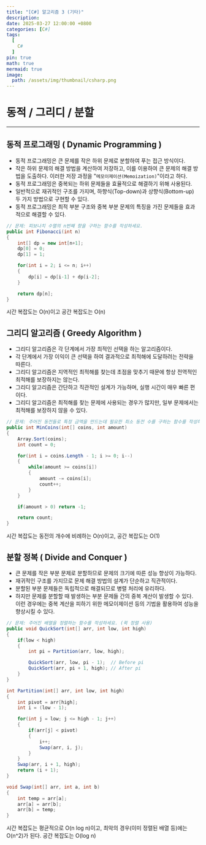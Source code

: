 ```yaml
---
title: "[C#] 알고리즘 3 (기타)"
description: 
date: 2025-03-27 12:00:00 +0800
categories: [C#]
tags:
  [
    C#
  ]
pin: true
math: true
mermaid: true
image:
  path: /assets/img/thumbnail/csharp.png
---
```


# 동적 / 그리디 / 분할

--- 

## 동적 프로그래밍 ( Dynamic Programming )

- 동적 프로그래밍은 큰 문제를 작은 하위 문제로 분할하여 푸는 접근 방식이다.
- 작은 하위 문제의 해결 방법을 계산하여 저장하고, 이를 이용하여 큰 문제의 해결 방법을 도출하다. 이러한 저장 과정을 "`메모이제이션(Memoization)`"이라고 하다.
- 동적 프로그래밍은 중복되는 하위 문제들을 효율적으로 해결하기 위해 사용된다.
- 일반적으로 재귀적인 구조를 가지며, 하향식(Top-down)과 상향식(Bottom-up) 두 가지 방법으로 구현할 수 있다.
- 동적 프로그래밍은 최적 부분 구조와 중복 부분 문제의 특징을 가진 문제들을 효과적으로 해결할 수 있다.

```csharp
// 문제: 피보나치 수열의 n번째 항을 구하는 함수를 작성하세요.
public int Fibonacci(int n)
{
    int[] dp = new int[n+1];
    dp[0] = 0;
    dp[1] = 1;

    for(int i = 2; i <= n; i++)
    {
        dp[i] = dp[i-1] + dp[i-2];
    }

    return dp[n];
}
```

시간 복잡도는 O(n)이고 공간 복잡도는 O(n)

## 그리디 알고리즘 ( Greedy Algorithm )

- 그리디 알고리즘은 각 단계에서 가장 최적인 선택을 하는 알고리즘이다.
- 각 단계에서 가장 이익이 큰 선택을 하여 결과적으로 최적해에 도달하려는 전략을 따른다.
- 그리디 알고리즘은 지역적인 최적해를 찾는데 초점을 맞추기 때문에 항상 전역적인 최적해를 보장하지는 않는다.
- 그리디 알고리즘은 간단하고 직관적인 설계가 가능하며, 실행 시간이 매우 빠른 편이다.
- 그리디 알고리즘은 최적해를 찾는 문제에 사용되는 경우가 많지만, 일부 문제에서는 최적해를 보장하지 않을 수 있다.
    
```csharp
// 문제: 주어진 동전들로 특정 금액을 만드는데 필요한 최소 동전 수를 구하는 함수를 작성하세요.
public int MinCoins(int[] coins, int amount)
{
    Array.Sort(coins);
    int count = 0;

    for(int i = coins.Length - 1; i >= 0; i--)
    {
        while(amount >= coins[i])
        {
            amount -= coins[i];
            count++;
        }
    }

    if(amount > 0) return -1; 

    return count;
}

```

시간 복잡도는 동전의 개수에 비례하는 O(n)이고, 공간 복잡도는 O(1)

## 분할 정복 ( Divide and Conquer )

- 큰 문제를 작은 부분 문제로 분할하므로 문제의 크기에 따른 성능 향상이 가능하다.
- 재귀적인 구조를 가지므로 문제 해결 방법의 설계가 단순하고 직관적이다.
- 분할된 부분 문제들은 독립적으로 해결되므로 병렬 처리에 유리하다.
- 하지만 문제를 분할할 때 발생하는 부분 문제들 간의 중복 계산이 발생할 수 있다. 이런 경우에는 중복 계산을 피하기 위한 메모이제이션 등의 기법을 활용하여 성능을 향상시킬 수 있다.
    
```csharp
// 문제: 주어진 배열을 정렬하는 함수를 작성하세요. (퀵 정렬 사용)
public void QuickSort(int[] arr, int low, int high)
{
    if(low < high)
    {
        int pi = Partition(arr, low, high);

        QuickSort(arr, low, pi - 1);  // Before pi
        QuickSort(arr, pi + 1, high); // After pi
    }
}

int Partition(int[] arr, int low, int high)
{
    int pivot = arr[high];
    int i = (low - 1);

    for(int j = low; j <= high - 1; j++)
    {
        if(arr[j] < pivot)
        {
            i++;
            Swap(arr, i, j);
        }
    }
    Swap(arr, i + 1, high);
    return (i + 1);
}

void Swap(int[] arr, int a, int b)
{
    int temp = arr[a];
    arr[a] = arr[b];
    arr[b] = temp;
}

```

시간 복잡도는 평균적으로 O(n log n)이고, 최악의 경우(이미 정렬된 배열 등)에는 O(n^2)가 된다. 공간 복잡도는 O(log n)